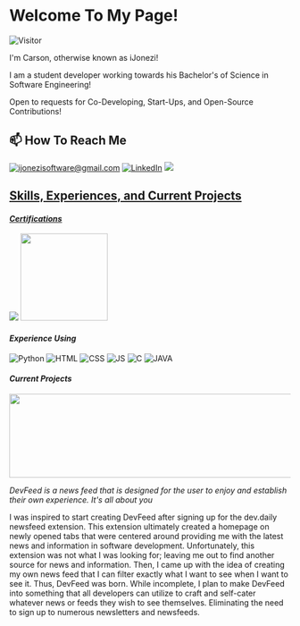# Welcome To My Page!
![Visitor](https://visitor-badge.laobi.icu/badge?page_id=ijonezi.ijonezi)

I'm Carson, otherwise known as iJonezi!

I am a student developer working towards his Bachelor's of Science in Software Engineering!

Open to requests for Co-Developing, Start-Ups, and Open-Source Contributions!

## 📫 How To Reach Me
<a href="mailto:ijonezisoftware@gmail.com">![ijonezisoftware@gmail.com](https://img.shields.io/badge/Gmail-D14836?style=for-the-badge&logo=gmail&logoColor=white)</a>
<a href="https://www.linkedin.com/in/carson-jones-b44399276/">![LinkedIn](https://img.shields.io/badge/LinkedIn-0077B5?style=for-the-badge&logo=linkedin&logoColor=white)</a>
<a href="https://discordapp.com/users/227250348702564352/">![](https://dcbadge.vercel.app/api/shield/227250348702564352)

## Skills, Experiences, and Current Projects
#### <i>Certifications</i>

<a href="https://www.credly.com/badges/ff9ba1fd-e07e-484d-8b0d-24976799f8a6/public_url"><img src="https://raw.githubusercontent.com/iJonezi/iJonezi/main/aws-certified-cloud-practitioner.png"/></a>
<a href="https://www.credly.com/badges/ff9ba1fd-e07e-484d-8b0d-24976799f8a6/public_url"><img src="https://raw.githubusercontent.com/iJonezi/iJonezi/main/comptia-project-certification.5.png" width="156" height="156"/></a>

#### <i>Experience Using</i> 

![Python](https://img.shields.io/badge/Python-3776AB?style=for-the-badge&logo=python&logoColor=white) ![HTML](https://img.shields.io/badge/HTML-239120?style=for-the-badge&logo=html5&logoColor=white) 
![CSS](https://img.shields.io/badge/CSS-239120?&style=for-the-badge&logo=css3&logoColor=white) ![JS](https://img.shields.io/badge/JavaScript-323330?style=for-the-badge&logo=javascript&logoColor=F7DF1E)
![C](https://img.shields.io/badge/C-00599C?style=for-the-badge&logo=c&logoColor=white) ![JAVA](https://img.shields.io/badge/Java-ED8B00?style=for-the-badge&logo=openjdk&logoColor=white)

#### <i>Current Projects</i>


<a href="https://github.com/iJonezi/DevFeed"><img src="https://raw.githubusercontent.com/iJonezi/iJonezi/main/logo-no-background.png" width="600" height="150" /></a>

<i>DevFeed is a news feed that is designed for the user to enjoy and establish their own experience. It's all about you</i>

I was inspired to start creating DevFeed after signing up for the dev.daily newsfeed extension. This extension ultimately created a homepage on newly opened tabs that were centered around providing me with the latest news and information in software development. Unfortunately, this extension was not what I was looking for; leaving me out to find another source for news and information. Then, I came up with the idea of creating my own news feed that I can filter exactly what I want to see when I want to see it. Thus, DevFeed was born. While incomplete, I plan to make DevFeed into something that all developers can utilize to craft and self-cater whatever news or feeds they wish to see themselves. Eliminating the need to sign up to numerous newsletters and newsfeeds. 
